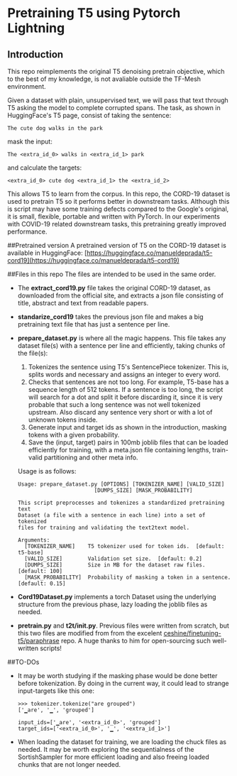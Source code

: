 # Pretraining T5 using Pytorch Lightning
## Introduction
This repo reimplements the original T5 denoising pretrain objective, which to the best of my knowledge, is not avaliable outside the TF-Mesh environment. 

Given a dataset with plain, unsupervised text, we will pass that text through T5 asking the model to complete corrupted spans. The task, as shown in HuggingFace's T5 page, consist of taking the sentence:

`The cute dog walks in the park`

mask the input:

`The <extra_id_0> walks in <extra_id_1> park`

and calculate the targets:

`<extra_id_0> cute dog <extra_id_1> the <extra_id_2>`

This allows T5 to learn from the corpus. In this repo, the CORD-19 dataset is used to pretrain T5 so it performs better in downstream tasks. Although this is script may have some training defects compared to the Google's original, it is small, flexible, portable and written with PyTorch. In our experiments with COVID-19 related downstream tasks, this pretraining greatly improved performance.

##Pretrained version
A pretrained version of T5 on the CORD-19 dataset is available in HuggingFace: [https://huggingface.co/manueldeprada/t5-cord19](https://huggingface.co/manueldeprada/t5-cord19) 

##Files in this repo
The files are intended to be used in the same order.
- The **extract_cord19.py** file takes the original CORD-19 dataset, as downloaded from the official site, and extracts a json file consisting of title, abstract and text from readable papers.
- **standarize_cord19** takes the previous json file and makes a big pretraining text file that has just a sentence per line.
- **prepare_dataset.py** is where all the magic happens. This file takes any dataset file(s) with a sentence per line and efficiently, taking chunks of the file(s):
    1. Tokenizes the sentence using T5's SentencePiece tokenizer. This is, splits words and necessary and assigns an integer to every word.
    2. Checks that sentences are not too long. For example, T5-base has a sequence length of 512 tokens. If a sentence is too long, the script will search for a dot and split it before discarding it, since it is very probable that such a long sentence was not well tokenized upstream. Also discard any sentence very short or with a lot of unknown tokens inside.
    4. Generate input and target ids as shown in the introduction, masking tokens with a given probability.
    5. Save the (input, target) pairs in 100mb joblib files that can be loaded efficiently for training, with a meta.json file containing lengths, train-valid partitioning and other meta info.
  
  Usage is as follows:
  ```
  Usage: prepare_dataset.py [OPTIONS] [TOKENIZER_NAME] [VALID_SIZE] 
                          [DUMPS_SIZE] [MASK_PROBABILITY]

  This script preprocesses and tokenizes a standardized pretraining text
  Dataset (a file with a sentence in each line) into a set of tokenized
  files for training and validating the text2text model.

  Arguments:
    [TOKENIZER_NAME]    T5 tokenizer used for token ids.  [default: t5-base]
    [VALID_SIZE]        Validation set size.  [default: 0.2]
    [DUMPS_SIZE]        Size in MB for the dataset raw files.  [default: 100]
    [MASK_PROBABILITY]  Probability of masking a token in a sentence.  [default: 0.15]
  ```
- **Cord19Dataset.py** implements a torch Dataset using the underlying structure from the previous phase, lazy loading the joblib files as needed.
- **pretrain.py** and **t2t/__init__.py**. Previous files were written from scratch, but this two files are modified from  from the excelent [ceshine/finetuning-t5/paraphrase](https://github.com/ceshine/finetuning-t5/tree/master/paraphrase) repo. A huge thanks to him for open-sourcing such well-written scripts!

##TO-DOs

- It may be worth studying if the masking phase would be done better before tokenization. By doing in the current way, it could lead to strange input-targets like this one:
  ```
  >>> tokenizer.tokenize("are grouped")
  ['▁are', '▁', 'grouped']
  
  input_ids=['▁are', '<extra_id_0>', 'grouped']
  target_ids=['<extra_id_0>', '▁', '<extra_id_1>']
  ```
- When loading the dataset for training, we are loading the chuck files as needed. It may be worth exploring the sequentialness  of the SortishSampler for more efficient loading and also freeing loaded chunks that are not longer needed.